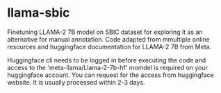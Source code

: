 # llama-sbic

Finetuning LLAMA-2 7B model on SBIC dataset for exploring it as an alternative for manual annotation. 
Code adapted from mmultiple online resources and huggingface documentation for LLAMA-2 7B from Meta.

Huggingface cli needs to be logged in before executing the code and access to the 'meta-llama/Llama-2-7b-hf' momdel is required on your huggingface account. You can request for the access from huggingface website. It is usually processed within 2-3 days.
